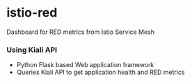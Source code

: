 # istio-red
Dashboard for RED metrics from Istio Service Mesh

### Using Kiali API
- Python Flask based Web application framework
- Queries Kiali API to get application health and RED metrics
